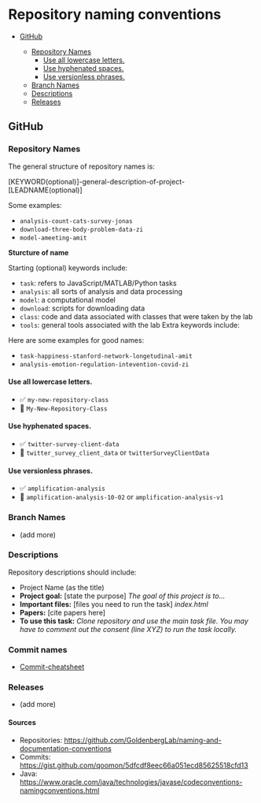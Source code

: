 # Repository naming conventions

<!-- toc -->

  * [GitHub](#github)

    + [Repository Names](#repository-names)
      - [Use all lowercase letters.](#use-all-lowercase-letters)
      - [Use hyphenated spaces.](#use-hyphenated-spaces)
      - [Use versionless phrases.](#use-versionless-phrases)
    + [Branch Names](#branch-names)
    + [Descriptions](#descriptions)
    + [Releases](#releases)

<!-- tocstop -->


## GitHub

### Repository Names

The general structure of repository names is:

[KEYWORD(optional)]-general-description-of-project-[LEADNAME(optional)]

Some examples:

- `analysis-count-cats-survey-jonas`
- `download-three-body-problem-data-zi`
- `model-ameeting-amit`

**Sturcture of name**

Starting (optional) keywords include:

- `task`: refers to JavaScript/MATLAB/Python tasks
- `analysis`: all sorts of analysis and data processing
- `model`: a computational model 
- `download`: scripts for downloading data
- `class`: code and data associated with classes that were taken by the lab
- `tools`: general tools associated with the lab
Extra keywords include:


Here are some examples for good names: 
- `task-happiness-stanford-network-longetudinal-amit`
- `analysis-emotion-regulation-intevention-covid-zi`

#### Use all lowercase letters.

- :white_check_mark: `my-new-repository-class`
- :no_entry_sign: `My-New-Repository-Class`

#### Use hyphenated spaces.

- :white_check_mark: `twitter-survey-client-data`
- :no_entry_sign: `twitter_survey_client_data` or `twitterSurveyClientData`

#### Use versionless phrases.

- :white_check_mark: `amplification-analysis`
- :no_entry_sign: `amplification-analysis-10-02` or `amplification-analysis-v1`

### Branch Names
- (add more)

### Descriptions
Repository descriptions should include:
- Project Name (as the title)
- **Project goal:** [state the purpose] *The goal of this project is to...*
- **Important files:** [files you need to run the task] *index.html*
- **Papers:** [cite papers here]
- **To use this task:** *Clone repository and use the main task file. You may have to comment out the consent (line XYZ) to run the task locally.* 

### Commit names
- [Commit-cheatsheet](commit-cheatsheet.md)

### Releases
- (add more)

#### Sources

- Repositories: https://github.com/GoldenbergLab/naming-and-documentation-conventions
- Commits: https://gist.github.com/qoomon/5dfcdf8eec66a051ecd85625518cfd13
- Java: https://www.oracle.com/java/technologies/javase/codeconventions-namingconventions.html

